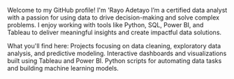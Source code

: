 Welcome to my GitHub profile!
I'm 'Rayo Adetayo
I’m a certified data analyst with a passion for using data to drive decision-making and solve complex problems. I enjoy working with tools like Python, SQL, Power BI, and Tableau to deliver meaningful insights and create impactful data solutions.

What you'll find here:
Projects focusing on data cleaning, exploratory data analysis, and predictive modeling.
Interactive dashboards and visualizations built using Tableau and Power BI.
Python scripts for automating data tasks and building machine learning models.
<!---
MoAdetayo1/MoAdetayo1 is a ✨ special ✨ repository because its `README.md` (this file) appears on your GitHub profile.
You can click the Preview link to take a look at your changes.
--->
